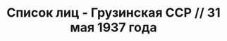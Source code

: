 ---
title: Список лиц - Грузинская ССР // 31 мая 1937 года
description: РГАСПИ, ф.17, оп.171, дело 409, лист 148
images:
- /disk/pictures/v01/17-171-409-148.jpg
- /disk/pictures/v01/17-171-409-149.jpg
- /disk/pictures/v01/17-171-409-150.jpg
- /disk/pictures/v01/17-171-409-151.jpg
- /disk/pictures/v01/17-171-409-152.jpg
- /disk/pictures/v01/17-171-409-153.jpg
---
